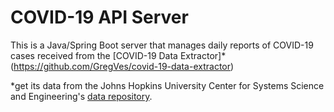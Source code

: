# COVID-19 API Server

This is a Java/Spring Boot server that manages daily reports of COVID-19 cases received from the [COVID-19 Data Extractor]*(https://github.com/GregVes/covid-19-data-extractor)

*get its data from the Johns Hopkins University Center for Systems Science and Engineering's [data repository](https://github.com/CSSEGISandData/COVID-19).

